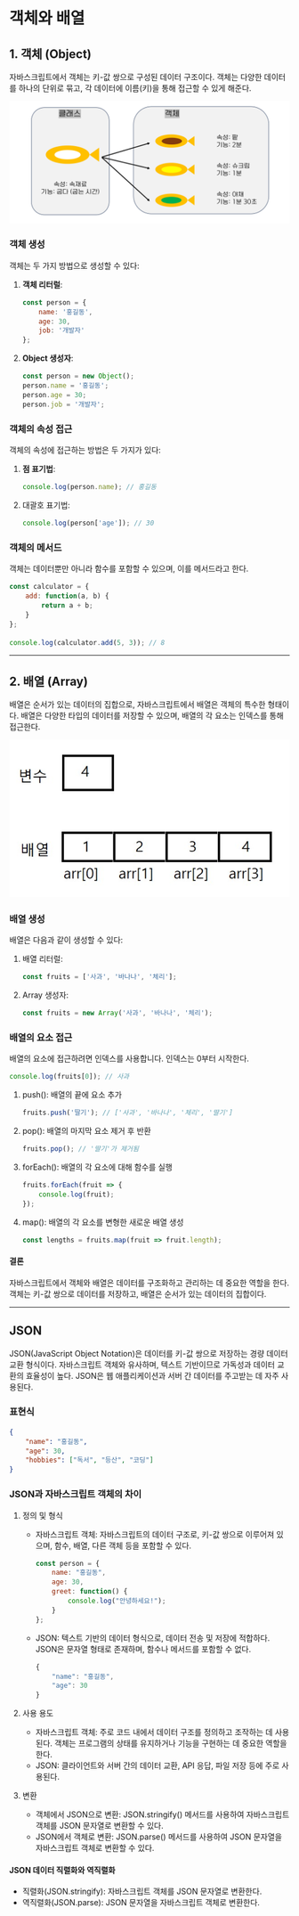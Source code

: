 # 객체와 배열
## 1. 객체 (Object)
자바스크립트에서 객체는 키-값 쌍으로 구성된 데이터 구조이다. 객체는 다양한 데이터를 하나의 단위로 묶고, 각 데이터에 이름(키)을 통해 접근할 수 있게 해준다.

<img src="../00_img/객체 개념.png"/>

### 객체 생성
객체는 두 가지 방법으로 생성할 수 있다:

1. **객체 리터럴**:
   ```javascript
   const person = {
       name: '홍길동',
       age: 30,
       job: '개발자'
   };
    ```
2. **Object 생성자**:
    ```js
    const person = new Object();
    person.name = '홍길동';
    person.age = 30;
    person.job = '개발자';
    ```

### 객체의 속성 접근
객체의 속성에 접근하는 방법은 두 가지가 있다:

1. **점 표기법**:
    ```javascript
    console.log(person.name); // 홍길동
    ```
2. 대괄호 표기법:
    ```javascript
    console.log(person['age']); // 30
    ```

### 객체의 메서드
객체는 데이터뿐만 아니라 함수를 포함할 수 있으며, 이를 메서드라고 한다.
```javascript
const calculator = {
    add: function(a, b) {
        return a + b;
    }
};

console.log(calculator.add(5, 3)); // 8
```

----

## 2. 배열 (Array)
배열은 순서가 있는 데이터의 집합으로, 자바스크립트에서 배열은 객체의 특수한 형태이다. 배열은 다양한 타입의 데이터를 저장할 수 있으며, 배열의 각 요소는 인덱스를 통해 접근한다.

<img src="../00_img/배열이미지.jpg"/>

### 배열 생성
배열은 다음과 같이 생성할 수 있다:

1. 배열 리터럴:
    ```javascript
    const fruits = ['사과', '바나나', '체리'];
    ```

2. Array 생성자:
    ```js
    const fruits = new Array('사과', '바나나', '체리');
    ```

### 배열의 요소 접근
배열의 요소에 접근하려면 인덱스를 사용합니다. 인덱스는 0부터 시작한다.
```js 
console.log(fruits[0]); // 사과
```

1. push(): 배열의 끝에 요소 추가
    ```javascript
    fruits.push('딸기'); // ['사과', '바나나', '체리', '딸기']
    ```

2. pop(): 배열의 마지막 요소 제거 후 반환
    ```javascript
    fruits.pop(); // '딸기'가 제거됨
    ```

3. forEach(): 배열의 각 요소에 대해 함수를 실행
    ```javascript
    fruits.forEach(fruit => {
        console.log(fruit);
    });
    ```

3. map(): 배열의 각 요소를 변형한 새로운 배열 생성
    ```javascript
    const lengths = fruits.map(fruit => fruit.length);
    ```

#### 결론
자바스크립트에서 객체와 배열은 데이터를 구조화하고 관리하는 데 중요한 역할을 한다. 객체는 키-값 쌍으로 데이터를 저장하고, 배열은 순서가 있는 데이터의 집합이다. 


-------

## JSON
JSON(JavaScript Object Notation)은 데이터를 키-값 쌍으로 저장하는 경량 데이터 교환 형식이다. 자바스크립트 객체와 유사하며, 텍스트 기반이므로 가독성과 데이터 교환의 효율성이 높다. JSON은 웹 애플리케이션과 서버 간 데이터를 주고받는 데 자주 사용된다.

### 표현식
```json
{
    "name": "홍길동",
    "age": 30,
    "hobbies": ["독서", "등산", "코딩"]
}
```

### JSON과 자바스크립트 객체의 차이
1. 정의 및 형식 
    - 자바스크립트 객체: 자바스크립트의 데이터 구조로, 키-값 쌍으로 이루어져 있으며, 함수, 배열, 다른 객체 등을 포함할 수 있다.
        ```js
        const person = {
            name: "홍길동",
            age: 30,
            greet: function() {
                console.log("안녕하세요!");
            }
        };
        ```
    - JSON: 텍스트 기반의 데이터 형식으로, 데이터 전송 및 저장에 적합하다. JSON은 문자열 형태로 존재하며, 함수나 메서드를 포함할 수 없다.
        ```js
        {
            "name": "홍길동",
            "age": 30
        }
        ```

2. 사용 용도
    - 자바스크립트 객체: 주로 코드 내에서 데이터 구조를 정의하고 조작하는 데 사용된다. 객체는 프로그램의 상태를 유지하거나 기능을 구현하는 데 중요한 역할을 한다.
    - JSON: 클라이언트와 서버 간의 데이터 교환, API 응답, 파일 저장 등에 주로 사용된다.

3. 변환
    - 객체에서 JSON으로 변환: JSON.stringify() 메서드를 사용하여 자바스크립트 객체를 JSON 문자열로 변환할 수 있다.
    - JSON에서 객체로 변환: JSON.parse() 메서드를 사용하여 JSON 문자열을 자바스크립트 객체로 변환할 수 있다.



#### JSON 데이터 직렬화와 역직렬화
- 직렬화(JSON.stringify): 자바스크립트 객체를 JSON 문자열로 변환한다.
- 역직렬화(JSON.parse): JSON 문자열을 자바스크립트 객체로 변환한다.